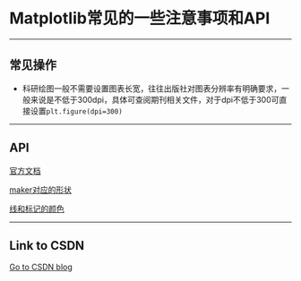 # Matplotlib常见的一些注意事项和API
****
## 常见操作

- 科研绘图一般不需要设置图表长宽，往往出版社对图表分辨率有明确要求，一般来说是不低于300dpi，具体可查阅期刊相关文件，对于dpi不低于300可直接设置`plt.figure(dpi=300)`
****
## API
[官方文档](https://matplotlib.org/3.5.3/api/_as_gen/matplotlib.pyplot.html)

[maker对应的形状](https://matplotlib.org/stable/api/markers_api.html)

[线和标记的颜色](https://matplotlib.org/stable/gallery/color/named_colors.html)
****
## Link to CSDN
[Go to CSDN blog](https://blog.csdn.net/D_Ddd0701/article/details/113917362)